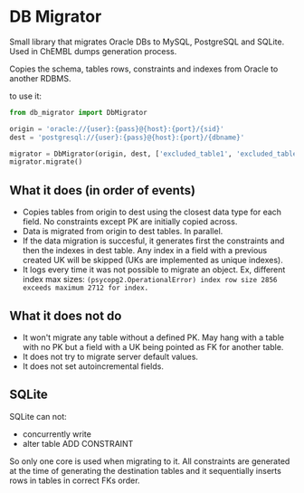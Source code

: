 # DB Migrator

Small library that migrates Oracle DBs to MySQL, PostgreSQL and SQLite. Used in ChEMBL dumps generation process.

Copies the schema, tables rows, constraints and indexes from Oracle to another RDBMS.

to use it:

```python
from db_migrator import DbMigrator

origin = 'oracle://{user}:{pass}@{host}:{port}/{sid}'
dest = 'postgresql://{user}:{pass}@{host}:{port}/{dbname}'

migrator = DbMigrator(origin, dest, ['excluded_table1', 'excluded_table2'])
migrator.migrate()
```

## What it does (in order of events)

- Copies tables from origin to dest using the closest data type for each field. No constraints except PK are initially copied across.
- Data is migrated from origin to dest tables. In parallel.
- If the data migration is succesful, it generates first the constraints and then the indexes in dest table. Any index in a field with a previous created UK will be skipped (UKs are implemented as unique indexes).
- It logs every time it was not possible to migrate an object. Ex, different index max sizes: ```(psycopg2.OperationalError) index row size 2856 exceeds maximum 2712 for index.```

## What it does not do

- It won't migrate any table without a defined PK. May hang with a table with no PK but a field with a UK being pointed as FK for another table.
- It does not try to migrate server default values.
- It does not set autoincremental fields.

## SQLite

SQLite can not:

- concurrently write
- alter table ADD CONSTRAINT

So only one core is used when migrating to it. All constraints are generated at the time of generating the destination tables and it sequentially inserts rows in tables in correct FKs order.
